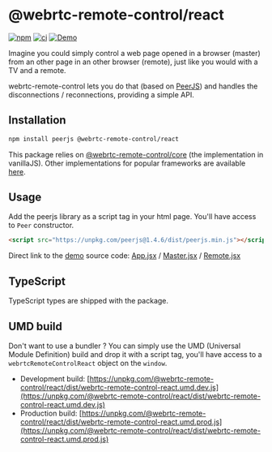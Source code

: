 # @webrtc-remote-control/react

[![npm](https://img.shields.io/npm/v/@webrtc-remote-control/react?color=blue)](https://www.npmjs.com/package/@webrtc-remote-control/react)
[![ci](https://github.com/topheman/webrtc-remote-control/actions/workflows/ci.yml/badge.svg)](https://github.com/topheman/webrtc-remote-control/actions/workflows/ci.yml)
[![Demo](https://img.shields.io/badge/demo-online-blue.svg)](http://webrtc-remote-control.vercel.app/)

Imagine you could simply control a web page opened in a browser (master) from an other page in an other browser (remote), just like you would with a TV and a remote.

webrtc-remote-control lets you do that (based on [PeerJS](https://peerjs.com)) and handles the disconnections / reconnections, providing a simple API.

## Installation

```sh
npm install peerjs @webrtc-remote-control/react
```

This package relies on [@webrtc-remote-control/core](https://github.com/topheman/webrtc-remote-control/tree/master/packages/core#readme) (the implementation in vanillaJS). Other implementations for popular frameworks are available [here](https://github.com/topheman/webrtc-remote-control/tree/master/packages).

## Usage

Add the peerjs library as a script tag in your html page. You'll have access to `Peer` constructor.

```html
<script src="https://unpkg.com/peerjs@1.4.6/dist/peerjs.min.js"></script>
```

Direct link to the [demo](https://webrtc-remote-control.vercel.app/counter-react/index.html) source code: [App.jsx](https://github.com/topheman/webrtc-remote-control/blob/master/demo/counter-react/js/App.jsx) / [Master.jsx](https://github.com/topheman/webrtc-remote-control/blob/master/demo/counter-react/js/Master.jsx) / [Remote.jsx](https://github.com/topheman/webrtc-remote-control/blob/master/demo/counter-react/js/Remote.jsx)

## TypeScript

TypeScript types are shipped with the package.

## UMD build

Don't want to use a bundler ? You can simply use the UMD (Universal Module Definition) build and drop it with a script tag, you'll have access to a `webrtcRemoteControlReact` object on the `window`.

- Development build: [https://unpkg.com/@webrtc-remote-control/react/dist/webrtc-remote-control-react.umd.dev.js](https://unpkg.com/@webrtc-remote-control/react/dist/webrtc-remote-control-react.umd.dev.js)
- Production build: [https://unpkg.com/@webrtc-remote-control/react/dist/webrtc-remote-control-react.umd.prod.js](https://unpkg.com/@webrtc-remote-control/react/dist/webrtc-remote-control-react.umd.prod.js)
